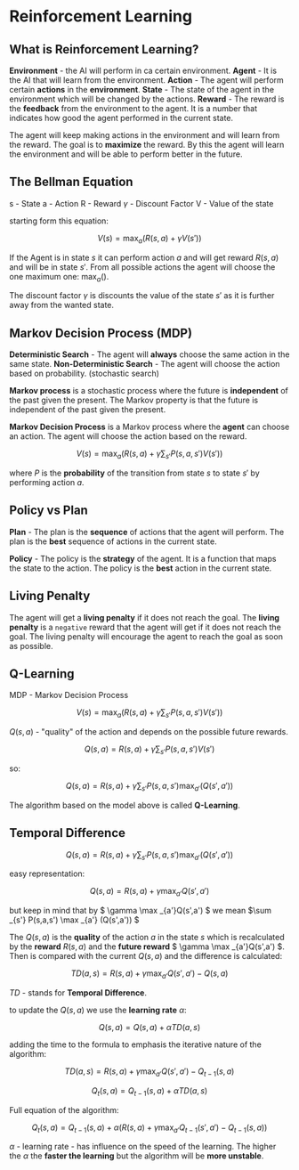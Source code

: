 
# Reinforcement Learning

## What is Reinforcement Learning?

**Environment** - the AI will perform in ca certain environment.
**Agent** - It is the AI that will learn from the environment. 
**Action** - The agent will perform certain **actions** in the **environment**. 
**State** - The state of the agent in the environment which will be changed by the actions.
**Reward** - The reward is the **feedback** from the environment to the agent. It is a number that indicates how good the agent performed in the current state.

The agent will keep making actions in the environment and will learn from the reward. The goal is to **maximize** the reward.
By this the agent will learn the environment and will be able to perform better in the future.

## The Bellman Equation

s - State
a - Action
R - Reward
$\gamma$ - Discount Factor
V - Value of the state

starting form this equation:

$$ V(s) = \max _a (R(s,a) + \gamma V(s')) $$

If the Agent is in state $s$ it can perform action $a$ and will get reward $R(s,a)$ and will be in state $s'$. From all possible actions the agent will choose the one maximum one: $\max _a()$.

The discount factor $\gamma$ is discounts the value of the state $s'$ as it is further away from the wanted state.

## Markov Decision Process (MDP)

**Deterministic Search** - The agent will **always** choose the same action in the same state.
**Non-Deterministic Search** - The agent will choose the action based on probability. (stochastic search)

**Markov process** is a stochastic process where the future is **independent** of the past given the present. The Markov property is that the future is independent of the past given the present.

**Markov Decision Process** is a Markov process where the **agent** can choose an action. The agent will choose the action based on the reward. 

$$ V(s) = \max _a (R(s,a) + \gamma  \sum _{s'} P(s,a,s') V(s') ) $$

where $P$ is the **probability** of the transition from state $s$ to state $s'$ by performing action $a$.

## Policy vs Plan

**Plan** - The plan is the **sequence** of actions that the agent will perform. The plan is the **best** sequence of actions in the current state.

**Policy** - The policy is the **strategy** of the agent. It is a function that maps the state to the action. The policy is the **best** action in the current state.

## Living Penalty

The agent will get a **living penalty** if it does not reach the goal. The **living penalty** is a `negative` reward that the agent will get if it does not reach the goal. The living penalty will encourage the agent to reach the goal as soon as possible.

## Q-Learning

MDP - Markov Decision Process

$$ V(s) = \max _a (R(s,a) + \gamma  \sum _{s'} P(s,a,s') V(s') ) $$

$Q(s,a)$ - "quality" of the action and depends on the possible future rewards.

$$ Q(s,a) = R(s,a) + \gamma  \sum _{s'} P(s,a,s') V(s') $$

so:

$$ Q(s,a) = R(s,a) + \gamma  \sum _{s'} P(s,a,s') \max _{a'} (Q(s',a')) $$

The algorithm based on the model above is called **Q-Learning**.

## Temporal Difference

$$ Q(s,a) = R(s,a) + \gamma  \sum _{s'} P(s,a,s') \max _{a'} (Q(s',a')) $$

easy representation:

$$ Q(s,a) = R(s,a) + \gamma \max _{a'}Q(s',a') $$

but keep in mind that by $ \gamma \max _{a'}Q(s',a') $ we mean $\sum _{s'} P(s,a,s') \max _{a'} (Q(s',a')) $

The $Q(s,a)$ is the **quality** of the action $a$ in the state $s$ which is recalculated by the **reward** $R(s,a)$ and the **future reward** $ \gamma \max _{a'}Q(s',a') $.
Then is compared with the current $Q(s,a)$  and the difference is calculated:

$$ TD(a,s) = R(s,a) + \gamma \max _{a'}Q(s',a') - Q(s,a) $$

$TD$ - stands for **Temporal Difference**.

to update the $Q(s,a)$ we use the **learning rate** $\alpha$:

$$ Q(s,a) = Q(s,a) + \alpha TD(a,s) $$

adding the time to the formula to emphasis the iterative nature of the algorithm:

$$ TD(a,s) = R(s,a) + \gamma \max _{a'}Q(s',a') - Q_{t-1}(s,a) $$

$$ Q_t(s,a) = Q_{t-1}(s,a) + \alpha TD(a,s) $$

Full equation of the algorithm:

$$ Q_t(s,a) = Q_{t-1}(s,a) + \alpha (R(s,a) + \gamma \max _{a'}Q_{t-1}(s',a') - Q_{t-1}(s,a)) $$

$\alpha$ - learning rate - has influence on the speed of the learning. The higher the $\alpha$ the **faster the learning** but the algorithm will be **more unstable**.

